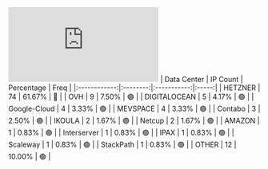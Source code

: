 ![Diagramm](https://github.com/obajay/StateSync-snapshots/blob/main/Projects/Gitopia/1/README.md)
| Data Center | IP Count | Percentage | Freq |
|:------------:|:--------:|:-----------:|:-----:|
| HETZNER | 74 | 61.67% | 🔴 |
| OVH | 9 | 7.50% | 🟢 |
| DIGITALOCEAN | 5 | 4.17% | 🟢 |
| Google-Cloud | 4 | 3.33% | 🟢 |
| MEVSPACE | 4 | 3.33% | 🟢 |
| Contabo | 3 | 2.50% | 🟢 |
| IKOULA | 2 | 1.67% | 🟢 |
| Netcup | 2 | 1.67% | 🟢 |
| AMAZON | 1 | 0.83% | 🟢 |
| Interserver | 1 | 0.83% | 🟢 |
| IPAX | 1 | 0.83% | 🟢 |
| Scaleway | 1 | 0.83% | 🟢 |
| StackPath | 1 | 0.83% | 🟢 |
| OTHER | 12 | 10.00% | 🟢 |